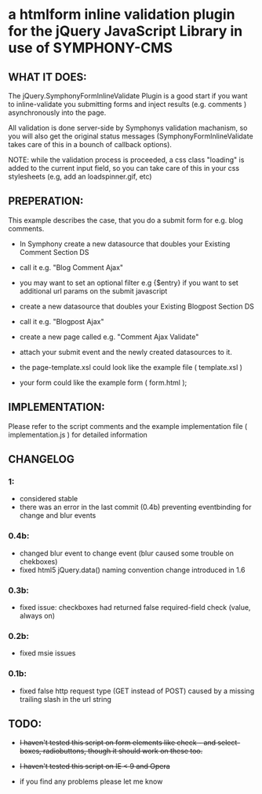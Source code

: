 # a htmlform inline validation plugin for the jQuery JavaScript Library in use of SYMPHONY-CMS

## WHAT IT DOES:

The jQuery.SymphonyFormInlineValidate Plugin is a good start if you want to inline-validate you submitting forms and inject results (e.g. comments ) asynchronously into the page.

All validation is done server-side by Symphonys validation machanism, so you will also get the original status messages (SymphonyFormInlineValidate takes care of this in a bounch of callback options).

NOTE: while the validation process is proceeded, a css class "loading" is added to the current input field, so you can take care of this in your css stylesheets (e.g, add an loadspinner.gif, etc)


## PREPERATION:

This example describes the case, that you do a submit form for e.g. blog comments.


- In Symphony create a new datasource that doubles your Existing Comment Section DS
- call it e.g. "Blog Comment Ajax"
- you may want to set an optional filter e.g {$entry} if you want to set additional url params on the submit javascript

- create a new datasource that doubles your Existing Blogpost Section DS
- call it e.g. "Blogpost Ajax"

- create a new page called e.g. "Comment Ajax Validate" 
- attach your submit event and the newly created datasources to it.
- the page-template.xsl could look like the example file ( template.xsl )

- your form could like the example form ( form.html );


## IMPLEMENTATION:

Please refer to the script comments and the example implementation file ( implementation.js ) for detailed information

## CHANGELOG

### 1:

- considered stable
- there was an error in the last commit (0.4b) preventing eventbinding for change and blur events


### 0.4b:

- changed blur event to change event (blur caused some trouble on chekboxes)
- fixed html5 jQuery.data() naming convention change introduced in 1.6

### 0.3b:

- fixed issue: checkboxes had returned false required-field check (value, always on)

### 0.2b:

- fixed msie issues

### 0.1b:

- fixed false http request type (GET instead of POST) caused by a missing trailing slash in the url string


## TODO:

- <del>I haven't tested this script on form elements like check - and select-boxes, radiobuttons, though it should work on these too.</del>

- <del>I haven't tested this script on IE < 9 and Opera</del>

- if you find any problems please let me know
